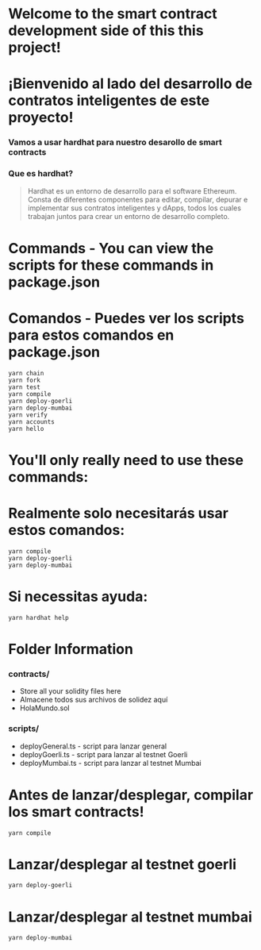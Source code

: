 # Welcome to the smart contract development side of this this project!
# ¡Bienvenido al lado del desarrollo de contratos inteligentes de este proyecto!



### Vamos a usar hardhat para nuestro desarollo de smart contracts
### Que es hardhat? 
> Hardhat es un entorno de desarrollo para el software Ethereum. 
> Consta de diferentes componentes para editar, compilar, depurar e implementar sus contratos inteligentes y dApps, todos los cuales trabajan juntos para crear un entorno de desarrollo completo.

# Commands - You can view the scripts for these commands in package.json
# Comandos - Puedes ver los scripts para estos comandos en package.json
```
yarn chain
yarn fork
yarn test
yarn compile
yarn deploy-goerli
yarn deploy-mumbai
yarn verify
yarn accounts
yarn hello

```
# You'll only really need to use these commands:
# Realmente solo necesitarás usar estos comandos:

```
yarn compile
yarn deploy-goerli
yarn deploy-mumbai

```

# Si necessitas ayuda:
```
yarn hardhat help
```

# Folder Information
### contracts/
* Store all your solidity files here 
* Almacene todos sus archivos de solidez aquí
* HolaMundo.sol

### scripts/
* deployGeneral.ts - script para lanzar general
* deployGoerli.ts - script para lanzar al testnet Goerli 
* deployMumbai.ts - script para lanzar al testnet Mumbai

# Antes de lanzar/desplegar, compilar los smart contracts!
```
yarn compile
```
# Lanzar/desplegar al testnet goerli
```
yarn deploy-goerli
```
# Lanzar/desplegar al testnet mumbai
```
yarn deploy-mumbai
```
